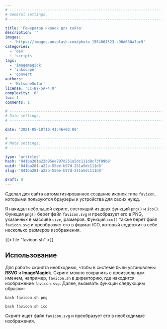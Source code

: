 ```yaml
---
# -------------------------------------------------------------------------------------------------------------------- #
# General settings.
# -------------------------------------------------------------------------------------------------------------------- #

title: 'Генератор иконок для сайта'
description: ''
images:
  - 'https://images.unsplash.com/photo-1554061523-c90d630a7ac9'
categories:
  - 'dev'
  - 'scripts'
tags:
  - 'imagemagick'
  - 'inkscape'
  - 'convert'
authors:
  - 'KitsuneSolar'
license: 'CC-BY-SA-4.0'
complexity: '0'
toc: 1
comments: 1

# -------------------------------------------------------------------------------------------------------------------- #
# Date settings.
# -------------------------------------------------------------------------------------------------------------------- #

date: '2021-05-18T10:41:46+03:00'

# -------------------------------------------------------------------------------------------------------------------- #
# Meta settings.
# -------------------------------------------------------------------------------------------------------------------- #

type: 'articles'
hash: '841ba281a22b95ee797d251a5dc111d8c73f09b8'
uuid: '841ba281-a22b-55ee-b97d-251a5dc111d8'
slug: '841ba281-a22b-55ee-b97d-251a5dc111d8'

draft: 0
---
```


Сделал для сайта автоматизированное создание иконок типа `favicon`, которыми пользуются браузеры и устройства для своих нужд.

<!--more-->

Я накидал небольшой скрипт, состоящий из двух функций `png()` и `ico()`. Функция `png()` берёт файл `favicon.svg` и преобразует его в PNG, указанных в массиве `size`, размеров. Функция `ico()` также берёт файл `favicon.svg` и преобразует его в формат ICO, который содержит в себе несколько размеров изображения.

{{< file "favicon.sh" >}}

## Использование

Для работы скрипта необходимо, чтобы в системе были установлены **RSVG** и **ImageMagick**. Скрипт можно сохранить с произвольным именем, например, `favicon.sh` в директорию, где находится изображение `favicon.svg`. Далее, вызывать функции следующим образом:

```terminal {os="linux"}
bash favicon.sh png
```

```terminal {os="linux"}
bash favicon.sh ico
```

Скрипт ищет файл `favicon.svg` и преобразует его в необходимые изображения.

